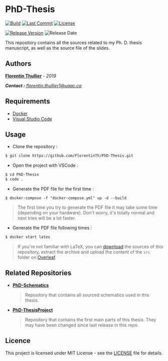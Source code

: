 # PhD-Thesis

[![Build](https://img.shields.io/circleci/build/github/FlorentinTh/PhD-Thesis/master?style=flat-square&token=0fdc873e50de49d6e9868ff847d740d20813f3bd)](https://circleci.com/gh/FlorentinTh/PhD-Thesis) [![Last Commit](https://img.shields.io/github/last-commit/FlorentinTh/PhD-Thesis?style=flat-square)](https://github.com/FlorentinTh/PhD-Thesis/commits/master) [![License](https://img.shields.io/github/license/FlorentinTh/PhD-Thesis?style=flat-square)](https://github.com/FlorentinTh/PhD-Thesis/blob/master/LICENSE)

[![Release Version](https://img.shields.io/github/release/FlorentinTh/PhD-Thesis?style=flat-square)](https://github.com/FlorentinTh/PhD-Thesis/releases) ![Release Date](https://img.shields.io/github/release-date/FlorentinTh/PhD-Thesis?style=flat-square)

This repository contains all the sources related to my Ph. D. thesis manuscript, as well as the source file of the slides.

## Authors

**[Florentin Thullier](https://github.com/florentinth)** - _2019_

_**Contact :** [florentin.thullier1@uqac.ca](florentin.thullier1@uqa.ca)_

## Requirements

- [Docker](https://www.docker.com/get-started)
- [Visual Studio Code](https://code.visualstudio.com/)

## Usage

- Clone the repository :

```sh
$ git clone https://github.com/FlorentinTh/PhD-Thesis.git
```

- Open the project with VSCode :

```sh
$ cd PhD-Thesis
$ code .
```

- Generate the PDF file for the first time :

```
$ docker-compose -f "docker-compose.yml" up -d --build
```

> The first time you try to generate the PDF file it may take some time (depending on your hardware). Don't worry, it's totally normal and next tries will be a lot faster.

- Generate the PDF file following times :

```sh
$ docker start latex
```

> If you're not familiar with LaTeX, you can [download](https://github.com/FlorentinTh/PhD-Thesis/archive/master.zip) the sources of this repository, extract the archive and upload the content of the ```src``` folder on [Overleaf](https://overleaf.com/).

## Related Repositories

- [**PhD-Schematics**](https://github.com/FlorentinTh/PhD-Schematics)
  > Repository that contains all sourced schematics used in this thesis.

- [**PhD-ThesisProject**](https://github.com/FlorentinTh/PhD-ThesisProject)
  > Repository that contains the first main parts of this thesis. They may have been changed since last release in this repo.

## Licence

This project is licensed under MIT License - see the [LICENSE](LICENSE) file for details.
